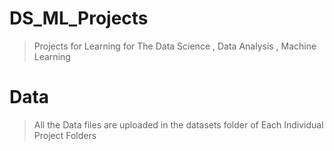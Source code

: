 # DS_ML_Projects
> Projects for Learning for The Data Science , Data Analysis , Machine Learning
# Data
> All the Data files are uploaded in the datasets folder of Each Individual Project Folders